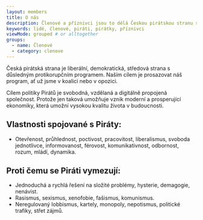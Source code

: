 ```yaml
---
layout: members
title: O nás
description: Členové a příznivci jsou to dělá Českou pirátskou stranu silnou. Seznamte se Piráty na Praze 5.
keywords: lidé, členové, piráti, pirátky, příznivci
viewMode: grouped # or alltogether
groups:
  - name: Členové
  - category: clenove
---
```


Česká pirátská strana je liberální, demokratická, středová strana s důsledným protikorupčním programem. Naším cílem je prosazovat náš program, ať už jsme v koalici nebo v opozici.

Cílem politiky Pirátů je svobodná, vzdělaná a digitálně propojená společnost. Protože jen taková umožňuje vznik moderní a prosperující ekonomiky, která umožní vysokou kvalitu života v budoucnosti.

## Vlastnosti spojované s Piráty:

* Otevřenost, průhlednost, poctivost, pracovitost, liberalismus, svoboda jednotlivce, informovanost, férovost, komunikativnost, odbornost, rozum, mládí, dynamika.

## Proti čemu se Piráti vymezují:

* Jednoduchá a rychlá řešení na složité problémy, hysterie, demagogie, nenávist. 
* Rasismus, sexismus, xenofobie, fašismus, komunismus.
* Neregulovaný lobbismus, kartely, monopoly, nepotismus, politické trafiky, střet zájmů.
